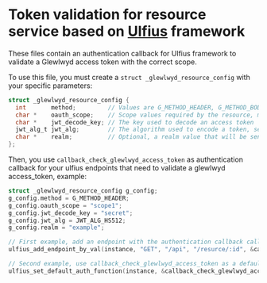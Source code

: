 # Token validation for resource service based on [Ulfius](https://github.com/babelouest/ulfius) framework

These files contain an authentication callback for Ulfius framework to validate a Glewlwyd access token with the correct scope.

To use this file, you must create a `struct _glewlwyd_resource_config` with your specific parameters:

```C
struct _glewlwyd_resource_config {
  int       method;         // Values are G_METHOD_HEADER, G_METHOD_BODY or G_METHOD_URL for the access_token location, see https://tools.ietf.org/html/rfc6750
  char *    oauth_scope;    // Scope values required by the resource, multiple values must be separated by a space character
  char *    jwt_decode_key; // The key used to decode an access token
  jwt_alg_t jwt_alg;        // The algorithm used to encode a token, see http://benmcollins.github.io/libjwt/
  char *    realm;          // Optional, a realm value that will be sent back to the client
};
```

Then, you use `callback_check_glewlwyd_access_token` as authentication callback for your ulfius endpoints that need to validate a glewlwyd access_token, example:

```C
struct _glewlwyd_resource_config g_config;
g_config.method = G_METHOD_HEADER;
g_config.oauth_scope = "scope1";
g_config.jwt_decode_key = "secret";
g_config.jwt_alg = JWT_ALG_HS512;
g_config.realm = "example";

// First example, add an endpoint with the authentication callback callback_check_glewlwyd_access_token
ulfius_add_endpoint_by_val(instance, "GET", "/api", "/resurce/:id", &callback_check_glewlwyd_access_token, (void*)g_config, NULL, &callback_get_resource, (void*)config);

// Second example, use callback_check_glewlwyd_access_token as a default authentication callback
ulfius_set_default_auth_function(instance, &callback_check_glewlwyd_access_token, (void*)g_config, NULL);
```
